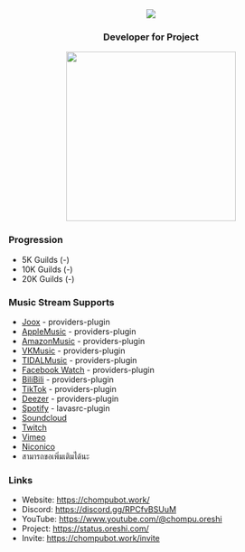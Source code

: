 <div align="center">
<img src="https://typograssy.deno.dev/api?text=ChompuBot&l0=none&l1=00cce6&l2=80f1ff&l3=009eb3&l4=caf9ff&bg=none&frame=none&speed=100&comment=">
</div>

### <p align="center">Developer for Project<p>

<div align="center">

<a href="https://discord.com/users/919878532228841532"><img align="center"  width="300px" src="https://lanyard.cnrad.dev/api/919878532228841532"></a>

</div>

### Progression
- 5K Guilds (-)
- 10K Guilds (-)
- 20K Guilds (-)

### Music Stream Supports
- [Joox](https://joox.com/) - providers-plugin
- [AppleMusic](https://music.apple.com/) - providers-plugin
- [AmazonMusic](https://music.amazon.com/) - providers-plugin
- [VKMusic](https://vk.com/music) - providers-plugin
- [TIDALMusic](https://tidal.com/) - providers-plugin
- [Facebook Watch](https://www.facebook.com/watch/) - providers-plugin
- [BiliBili](https://www.bilibili.com/) - providers-plugin
- [TikTok](https://www.tiktok.com/) - providers-plugin
- [Deezer](https://www.deezer.com/) - providers-plugin
- [Spotify](https://open.spotify.com/) - lavasrc-plugin
- [Soundcloud](https://soundcloud.com/)
- [Twitch](https://www.twitch.tv/)
- [Vimeo](https://vimeo.com/)
- [Niconico](https://www.nicovideo.jp/)
- สามารถขอเพิ่มเติมได้นะ

### Links
- Website: https://chompubot.work/
- Discord: https://discord.gg/RPCfvBSUuM
- YouTube: https://www.youtube.com/@chompu.oreshi
- Project: https://status.oreshi.com/
- Invite: https://chompubot.work/invite